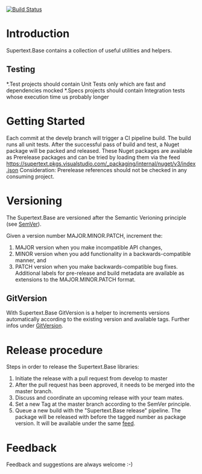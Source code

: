 [![Build Status](https://supertext.visualstudio.com/Supertext/_apis/build/status/Supertext.Base%20Release)](https://supertext.visualstudio.com/Supertext/_build/latest?definitionId=18)

# Introduction 
Supertext.Base contains a collection of useful utilities and helpers. 

## Testing 
*.Test projects should contain Unit Tests only which are fast and dependencies mocked
*.Specs projects should contain Integration tests whose execution time us probably longer

# Getting Started
Each commit at the develp branch will trigger a CI pipeline build. The build runs all unit tests. After the successful pass of build and test, 
a Nuget package will be packed and released. These Nuget packages are available as Prerelease packages and can be tried by loading them via the feed https://supertext.pkgs.visualstudio.com/_packaging/internal/nuget/v3/index.json
Consideration: Prerelease references should not be checked in any consuming project.

# Versioning
The Supertext.Base are versioned after the Semantic Verioning principle (see [SemVer](https://semver.org/)).

Given a version number MAJOR.MINOR.PATCH, increment the:

1. MAJOR version when you make incompatible API changes,
2. MINOR version when you add functionality in a backwards-compatible manner, and
3. PATCH version when you make backwards-compatible bug fixes.
Additional labels for pre-release and build metadata are available as extensions to the MAJOR.MINOR.PATCH format.

## GitVersion
With Supertext.Base GitVersion is a helper to increments versions automatically according to the existing version and available tags.
Further infos under [GitVersion](https://gitversion.readthedocs.io/en/latest/).

# Release procedure
Steps in order to release the Supertext.Base libraries:
1. Initiate the release with a pull request from develop to master
2. After the pull request has been approved, it needs to be merged into the master branch.
3. Discuss and coordinate an upcoming release with your team mates.
4. Set a new Tag at the master branch according to the SemVer principle. 
5. Queue a new build with the "Supertext.Base release" pipeline.
	The package will be released with before the tagged number as package version. It will be available under the same [feed](https://supertext.pkgs.visualstudio.com/_packaging/internal/nuget/v3/index.json).

# Feedback
Feedback and suggestions are always welcome :-)
